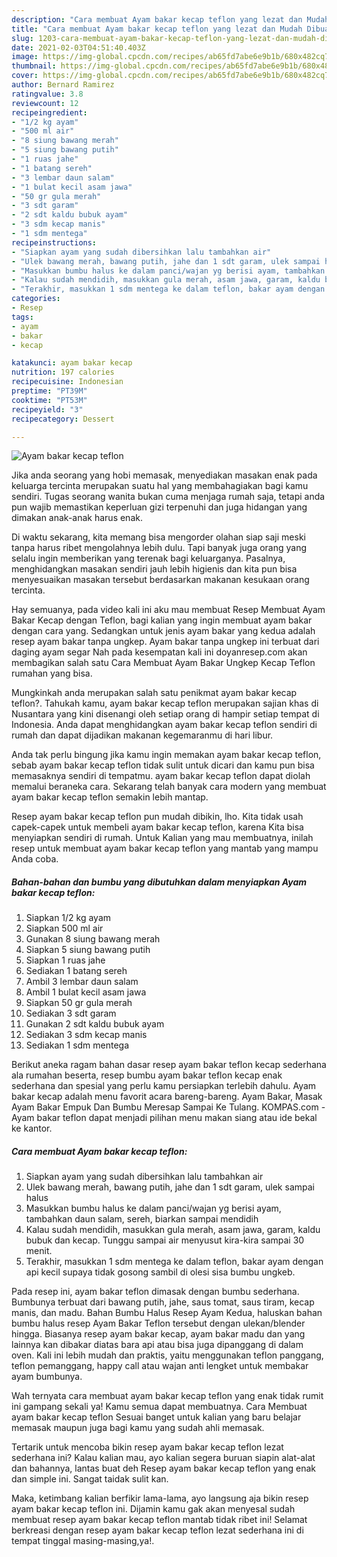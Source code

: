 ```yaml
---
description: "Cara membuat Ayam bakar kecap teflon yang lezat dan Mudah Dibuat"
title: "Cara membuat Ayam bakar kecap teflon yang lezat dan Mudah Dibuat"
slug: 1203-cara-membuat-ayam-bakar-kecap-teflon-yang-lezat-dan-mudah-dibuat
date: 2021-02-03T04:51:40.403Z
image: https://img-global.cpcdn.com/recipes/ab65fd7abe6e9b1b/680x482cq70/ayam-bakar-kecap-teflon-foto-resep-utama.jpg
thumbnail: https://img-global.cpcdn.com/recipes/ab65fd7abe6e9b1b/680x482cq70/ayam-bakar-kecap-teflon-foto-resep-utama.jpg
cover: https://img-global.cpcdn.com/recipes/ab65fd7abe6e9b1b/680x482cq70/ayam-bakar-kecap-teflon-foto-resep-utama.jpg
author: Bernard Ramirez
ratingvalue: 3.8
reviewcount: 12
recipeingredient:
- "1/2 kg ayam"
- "500 ml air"
- "8 siung bawang merah"
- "5 siung bawang putih"
- "1 ruas jahe"
- "1 batang sereh"
- "3 lembar daun salam"
- "1 bulat kecil asam jawa"
- "50 gr gula merah"
- "3 sdt garam"
- "2 sdt kaldu bubuk ayam"
- "3 sdm kecap manis"
- "1 sdm mentega"
recipeinstructions:
- "Siapkan ayam yang sudah dibersihkan lalu tambahkan air"
- "Ulek bawang merah, bawang putih, jahe dan 1 sdt garam, ulek sampai halus"
- "Masukkan bumbu halus ke dalam panci/wajan yg berisi ayam, tambahkan daun salam, sereh, biarkan sampai mendidih"
- "Kalau sudah mendidih, masukkan gula merah, asam jawa, garam, kaldu bubuk dan kecap. Tunggu sampai air menyusut kira-kira sampai 30 menit."
- "Terakhir, masukkan 1 sdm mentega ke dalam teflon, bakar ayam dengan api kecil supaya tidak gosong sambil di olesi sisa bumbu ungkeb."
categories:
- Resep
tags:
- ayam
- bakar
- kecap

katakunci: ayam bakar kecap 
nutrition: 197 calories
recipecuisine: Indonesian
preptime: "PT39M"
cooktime: "PT53M"
recipeyield: "3"
recipecategory: Dessert

---
```



![Ayam bakar kecap teflon](https://img-global.cpcdn.com/recipes/ab65fd7abe6e9b1b/680x482cq70/ayam-bakar-kecap-teflon-foto-resep-utama.jpg)

Jika anda seorang yang hobi memasak, menyediakan masakan enak pada keluarga tercinta merupakan suatu hal yang membahagiakan bagi kamu sendiri. Tugas seorang  wanita bukan cuma menjaga rumah saja, tetapi anda pun wajib memastikan keperluan gizi terpenuhi dan juga hidangan yang dimakan anak-anak harus enak.

Di waktu  sekarang, kita memang bisa mengorder olahan siap saji meski tanpa harus ribet mengolahnya lebih dulu. Tapi banyak juga orang yang selalu ingin memberikan yang terenak bagi keluarganya. Pasalnya, menghidangkan masakan sendiri jauh lebih higienis dan kita pun bisa menyesuaikan masakan tersebut berdasarkan makanan kesukaan orang tercinta. 

Hay semuanya, pada video kali ini aku mau membuat Resep Membuat Ayam Bakar Kecap dengan Teflon, bagi kalian yang ingin membuat ayam bakar dengan cara yang. Sedangkan untuk jenis ayam bakar yang kedua adalah resep ayam bakar tanpa ungkep. Ayam bakar tanpa ungkep ini terbuat dari daging ayam segar Nah pada kesempatan kali ini doyanresep.com akan membagikan salah satu Cara Membuat Ayam Bakar Ungkep Kecap Teflon rumahan yang bisa.

Mungkinkah anda merupakan salah satu penikmat ayam bakar kecap teflon?. Tahukah kamu, ayam bakar kecap teflon merupakan sajian khas di Nusantara yang kini disenangi oleh setiap orang di hampir setiap tempat di Indonesia. Anda dapat menghidangkan ayam bakar kecap teflon sendiri di rumah dan dapat dijadikan makanan kegemaranmu di hari libur.

Anda tak perlu bingung jika kamu ingin memakan ayam bakar kecap teflon, sebab ayam bakar kecap teflon tidak sulit untuk dicari dan kamu pun bisa memasaknya sendiri di tempatmu. ayam bakar kecap teflon dapat diolah memalui beraneka cara. Sekarang telah banyak cara modern yang membuat ayam bakar kecap teflon semakin lebih mantap.

Resep ayam bakar kecap teflon pun mudah dibikin, lho. Kita tidak usah capek-capek untuk membeli ayam bakar kecap teflon, karena Kita bisa menyiapkan sendiri di rumah. Untuk Kalian yang mau membuatnya, inilah resep untuk membuat ayam bakar kecap teflon yang mantab yang mampu Anda coba.

<!--inarticleads1-->

##### Bahan-bahan dan bumbu yang dibutuhkan dalam menyiapkan Ayam bakar kecap teflon:

1. Siapkan 1/2 kg ayam
1. Siapkan 500 ml air
1. Gunakan 8 siung bawang merah
1. Siapkan 5 siung bawang putih
1. Siapkan 1 ruas jahe
1. Sediakan 1 batang sereh
1. Ambil 3 lembar daun salam
1. Ambil 1 bulat kecil asam jawa
1. Siapkan 50 gr gula merah
1. Sediakan 3 sdt garam
1. Gunakan 2 sdt kaldu bubuk ayam
1. Sediakan 3 sdm kecap manis
1. Sediakan 1 sdm mentega


Berikut aneka ragam bahan dasar resep ayam bakar teflon kecap sederhana ala rumahan beserta, resep bumbu ayam bakar teflon kecap enak sederhana dan spesial yang perlu kamu persiapkan terlebih dahulu. Ayam bakar kecap adalah menu favorit acara bareng-bareng. Ayam Bakar, Masak Ayam Bakar Empuk Dan Bumbu Meresap Sampai Ke Tulang. KOMPAS.com - Ayam bakar teflon dapat menjadi pilihan menu makan siang atau ide bekal ke kantor. 

<!--inarticleads2-->

##### Cara membuat Ayam bakar kecap teflon:

1. Siapkan ayam yang sudah dibersihkan lalu tambahkan air
1. Ulek bawang merah, bawang putih, jahe dan 1 sdt garam, ulek sampai halus
1. Masukkan bumbu halus ke dalam panci/wajan yg berisi ayam, tambahkan daun salam, sereh, biarkan sampai mendidih
1. Kalau sudah mendidih, masukkan gula merah, asam jawa, garam, kaldu bubuk dan kecap. Tunggu sampai air menyusut kira-kira sampai 30 menit.
1. Terakhir, masukkan 1 sdm mentega ke dalam teflon, bakar ayam dengan api kecil supaya tidak gosong sambil di olesi sisa bumbu ungkeb.


Pada resep ini, ayam bakar teflon dimasak dengan bumbu sederhana. Bumbunya terbuat dari bawang putih, jahe, saus tomat, saus tiram, kecap manis, dan madu. Bahan Bumbu Halus Resep Ayam Kedua, haluskan bahan bumbu halus resep Ayam Bakar Teflon tersebut dengan ulekan/blender hingga. Biasanya resep ayam bakar kecap, ayam bakar madu dan yang lainnya kan dibakar diatas bara api atau bisa juga dipanggang di dalam oven. Kali ini lebih mudah dan praktis, yaitu menggunakan teflon panggang, teflon pemanggang, happy call atau wajan anti lengket untuk membakar ayam bumbunya. 

Wah ternyata cara membuat ayam bakar kecap teflon yang enak tidak rumit ini gampang sekali ya! Kamu semua dapat membuatnya. Cara Membuat ayam bakar kecap teflon Sesuai banget untuk kalian yang baru belajar memasak maupun juga bagi kamu yang sudah ahli memasak.

Tertarik untuk mencoba bikin resep ayam bakar kecap teflon lezat sederhana ini? Kalau kalian mau, ayo kalian segera buruan siapin alat-alat dan bahannya, lantas buat deh Resep ayam bakar kecap teflon yang enak dan simple ini. Sangat taidak sulit kan. 

Maka, ketimbang kalian berfikir lama-lama, ayo langsung aja bikin resep ayam bakar kecap teflon ini. Dijamin kamu gak akan menyesal sudah membuat resep ayam bakar kecap teflon mantab tidak ribet ini! Selamat berkreasi dengan resep ayam bakar kecap teflon lezat sederhana ini di tempat tinggal masing-masing,ya!.

